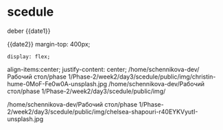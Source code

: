 # scedule

deber
{{date1}}

{{date2}}
  margin-top: 400px;

    display: flex;
align-items:center;
justify-content: center;
/home/schennikova-dev/Рабочий стол/phase 1/Phase-2/week2/day3/scedule/public/img/christin-hume-0MoF-Fe0w0A-unsplash.jpg
/home/schennikova-dev/Рабочий стол/phase 1/Phase-2/week2/day3/scedule/public/img/

/home/schennikova-dev/Рабочий стол/phase 1/Phase-2/week2/day3/scedule/public/img/chelsea-shapouri-r40EYKVyutI-unsplash.jpg

